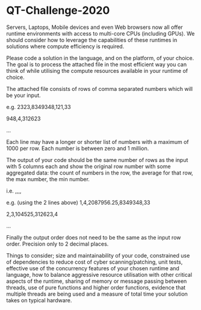 # QT-Challenge-2020

Servers, Laptops, Mobile devices and even Web browsers now all offer runtime environments with access to multi-core CPUs (including GPUs). We should consider how to leverage the capabilities of these runtimes in solutions where compute efficiency is required.

Please code a solution in the language, and on the platform, of your choice. The goal is to process the attached file in the most efficient way you can think of while utilising the compute resources available in your runtime of choice.

The attached file consists of rows of comma separated numbers which will be your input.

e.g.
2323,8349348,121,33

948,4,312623

...

Each line may have a longer or shorter list of numbers with a maximum of 1000 per row. Each number is between zero and 1 million.

The output of your code should be the same number of rows as the input with 5 columns each and show the original row number with some aggregated data: the count of numbers in the row, the average for that row, the max number, the min number.

i.e.
<row>,<count>,<avg>,<max>,<min>

e.g. (using the 2 lines above)
1,4,2087956.25,8349348,33

2,3,104525,312623,4

...

Finally the output order does not need to be the same as the input row order. Precision only to 2 decimal places.

Things to consider; size and maintainability of your code, constrained use of dependencies to reduce cost of cyber scanning/patching, unit tests, effective use of the concurrency features of your chosen runtime and language, how to balance aggressive resource utilisation with other critical aspects of the runtime, sharing of memory or message passing between threads, use of pure functions and higher order functions, evidence that multiple threads are being used and a measure of total time your solution takes on typical hardware. 